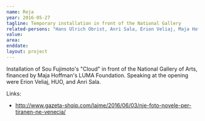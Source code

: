 ```yaml
---
name: Reja
year: 2016-05-27
tagline: Temporary installation in front of the National Gallery
related-persons: "Hans Ulrich Obrist, Anri Sala, Erion Veliaj, Maja Hoffman, Sou Fujimoto"
value:
area:
enddate:
layout: project
---
```


Installation of Sou Fujimoto's "Cloud" in front of the National Gallery of Arts, financed by Maja Hoffman's LUMA Foundation. Speaking at the opening were Erion Veliaj, HUO, and Anri Sala.

Links:
* <http://www.gazeta-shqip.com/lajme/2016/06/03/nje-foto-novele-per-tiranen-ne-venecia/>
